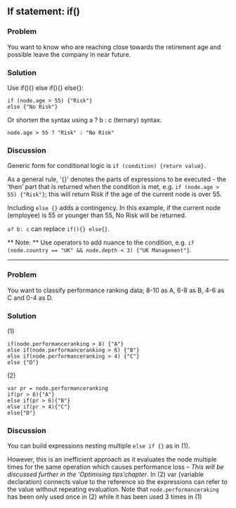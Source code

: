 ## If statement: if()
### Problem
You want to know who are reaching close towards the retirement age and possible leave the company in near future.

### Solution
Use if(){} else if(){} else{}:
```
if (node.age > 55) {"Risk"}
else {"No Risk"}
```


Or shorten the syntax using a ? b : c (ternary) syntax.

```
node.age > 55 ? "Risk" : "No Risk"
```


### Discussion
Generic form for conditional logic is `if (condition) {return value}`.

As a general rule, '{}' denotes the parts of expressions to be executed - the ‘then’ part that is returned when the condition is met, e.g. `if (node.age > 55) {"Risk"}`; this will return Risk if the age of the current node is over 55.

Including `else {}` adds a contingency. In this example, if the current node (employee) is 55 or younger than 55, No Risk will be returned.

`a? b: c` can replace `if(){} else{}`.

** Note: ** Use operators to add nuance to the condition, e.g. `if (node.country == "UK" && node.depth < 3) {"UK Management"}`.

---

### Problem
You want to classify performance ranking data; 8-10 as A, 6-8 as B, 4-6 as C and 0-4 as D. 

### Solution
(1)
```
if(node.performanceranking > 8) {"A"}
else if(node.performanceranking > 6) {"B"}
else if(node.performanceranking > 4) {"C"}
else {"D"}
```

(2)
```
var pr = node.performanceranking
if(pr > 8){"A"}
else if(pr > 6){"B"}
else if(pr > 4){"C"}
else{"D"} 
```

### Discussion
You can build expressions nesting multiple `else if {}` as in (1).

However, this is an inefficient approach as it evaluates the node multiple times for the same operation which causes performance loss – *This will be discussed further in the ‘Optimising tips’chapter*. In (2) var (variable declaration) connects value to the reference so the expressions can refer to the value without repeating evaluation. Note that `node.performanceraking` has been only used once in (2) while it has been used 3 times in (1)

